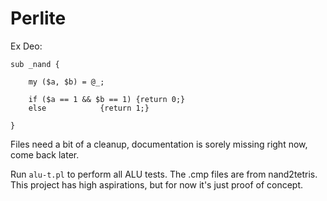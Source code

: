 # Perlite

Ex Deo:

```
sub _nand {

	my ($a, $b) = @_;
	
	if ($a == 1 && $b == 1) {return 0;}
	else 			{return 1;}

}

```

Files need a bit of a cleanup, documentation is sorely missing right now, come back later.

Run ```alu-t.pl``` to perform all ALU tests. The .cmp files are from nand2tetris.\
This project has high aspirations, but for now it's just proof of concept.






